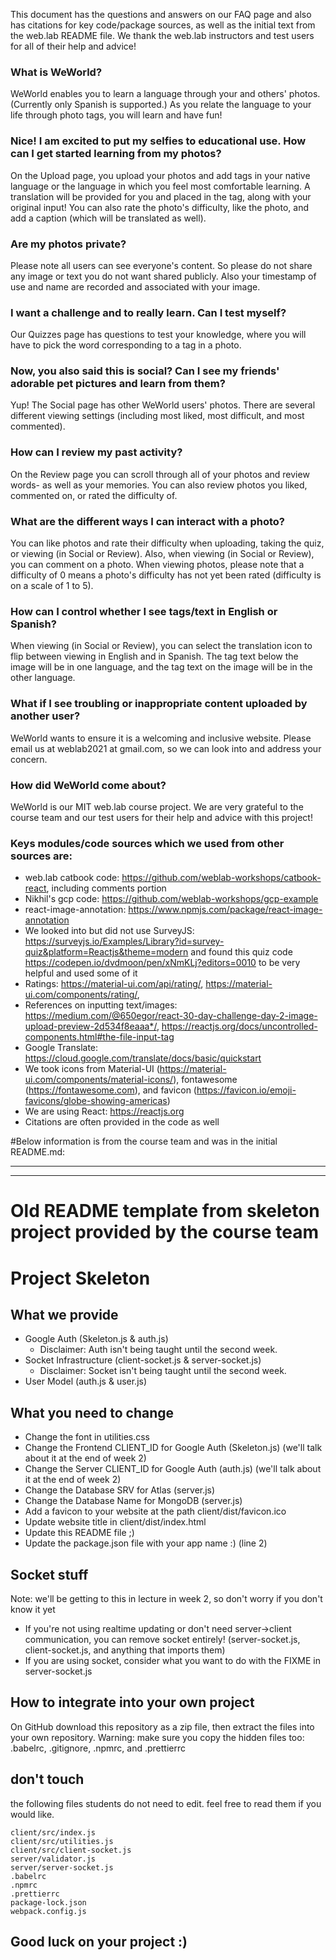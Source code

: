 This document has the questions and answers on our FAQ page and also has citations for key code/package sources, as well as the initial text from the web.lab README file. We thank the web.lab instructors and test users for all of their help and advice!

### What is WeWorld?

WeWorld enables you to learn a language through your and others' photos. (Currently only Spanish is supported.) As you relate
the language to your life through photo tags, you will learn and have fun!

### Nice! I am excited to put my selfies to educational use. How can I get started learning from my photos?

On the Upload page, you upload your photos and add tags in your native language or the language in which
you feel most comfortable learning. A translation will be provided for you and placed in
the tag, along with your original input! You can also rate the photo's difficulty, like the photo, and add a caption (which will be translated as well).

### Are my photos private?</p>

Please note all users can see everyone's content. So please do not share any image or text you do not want shared publicly. Also your timestamp of use and name are recorded and associated with your image.

### I want a challenge and to really learn. Can I test myself?

Our Quizzes page has questions to test your knowledge, where you will have to pick the word corresponding to a tag in a photo.

### Now, you also said this is social? Can I see my friends' adorable pet pictures and learn from them?

Yup! The Social page has other WeWorld users' photos. There are several different viewing settings (including most liked, most difficult, and most commented).

### How can I review my past activity?

On the Review page you can scroll through all of your photos and review words- as well as your memories. You can also review photos you liked, commented on, or rated the difficulty of.

### What are the different ways I can interact with a photo?

You can like photos and rate their difficulty when uploading, taking the quiz, or viewing (in Social or Review). Also, when viewing (in Social or Review), you can comment on a photo. When viewing photos, please note that a difficulty of 0 means a photo's difficulty has not yet been rated (difficulty is on a scale of 1 to 5).

### How can I control whether I see tags/text in English or Spanish?

When viewing (in Social or Review), you can select the translation icon to flip between viewing in English and in Spanish. The tag text below the image will be in one language, and the tag text on the image will be in the other language.

### What if I see troubling or inappropriate content uploaded by another user?

WeWorld wants to ensure it is a welcoming and inclusive website. Please email us at weblab2021 at gmail.com, so we can look into and address your concern.

### How did WeWorld come about?</p>

WeWorld is our MIT web.lab course project. We are very grateful to the course team and our test users for their help and advice with this project!

### Keys modules/code sources which we used from other sources are:

- web.lab catbook code: https://github.com/weblab-workshops/catbook-react, including comments portion
- Nikhil's gcp code: https://github.com/weblab-workshops/gcp-example
- react-image-annotation: https://www.npmjs.com/package/react-image-annotation
- We looked into but did not use SurveyJS: https://surveyjs.io/Examples/Library?id=survey-quiz&platform=Reactjs&theme=modern and found this quiz code https://codepen.io/dvdmoon/pen/xNmKLj?editors=0010 to be very helpful and used some of it
- Ratings: https://material-ui.com/api/rating/, https://material-ui.com/components/rating/,
- References on inputting text/images: https://medium.com/@650egor/react-30-day-challenge-day-2-image-upload-preview-2d534f8eaaa*/, https://reactjs.org/docs/uncontrolled-components.html#the-file-input-tag
- Google Translate: https://cloud.google.com/translate/docs/basic/quickstart
- We took icons from Material-UI (https://material-ui.com/components/material-icons/), fontawesome (https://fontawesome.com), and favicon (https://favicon.io/emoji-favicons/globe-showing-americas)
- We are using React: https://reactjs.org
- Citations are often provided in the code as well

#Below information is from the course team and was in the initial README.md:

********************************************************************************************************
--------------------------------------------------------------------------------------------------------
# Old README template from skeleton project provided by the course team

# Project Skeleton

## What we provide

- Google Auth (Skeleton.js & auth.js)
  - Disclaimer: Auth isn't being taught until the second week.
- Socket Infrastructure (client-socket.js & server-socket.js)
  - Disclaimer: Socket isn't being taught until the second week.
- User Model (auth.js & user.js)

## What you need to change

- Change the font in utilities.css
- Change the Frontend CLIENT_ID for Google Auth (Skeleton.js) (we'll talk about it at the end of week 2)
- Change the Server CLIENT_ID for Google Auth (auth.js) (we'll talk about it at the end of week 2)
- Change the Database SRV for Atlas (server.js)
- Change the Database Name for MongoDB (server.js)
- Add a favicon to your website at the path client/dist/favicon.ico
- Update website title in client/dist/index.html
- Update this README file ;)
- Update the package.json file with your app name :) (line 2)

## Socket stuff

Note: we'll be getting to this in lecture in week 2, so don't worry if you don't know it yet

- If you're not using realtime updating or don't need server->client communication, you can remove socket entirely! (server-socket.js, client-socket.js, and anything that imports them)
- If you are using socket, consider what you want to do with the FIXME in server-socket.js

## How to integrate into your own project

On GitHub download this repository as a zip file, then extract the files into your own repository.
Warning: make sure you copy the hidden files too: .babelrc, .gitignore, .npmrc, and .prettierrc

## don't touch

the following files students do not need to edit. feel free to read them if you would like.

```
client/src/index.js
client/src/utilities.js
client/src/client-socket.js
server/validator.js
server/server-socket.js
.babelrc
.npmrc
.prettierrc
package-lock.json
webpack.config.js
```

## Good luck on your project :)

